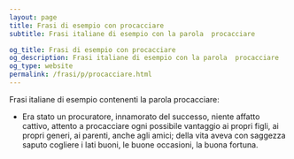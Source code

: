 ```yaml
---
layout: page
title: Frasi di esempio con procacciare 
subtitle: Frasi italiane di esempio con la parola  procacciare

og_title: Frasi di esempio con procacciare 
og_description: Frasi italiane di esempio con la parola  procacciare
og_type: website
permalink: /frasi/p/procacciare.html
---
```


Frasi italiane di esempio contenenti la parola procacciare:


- Era stato un procuratore, innamorato del successo, niente affatto cattivo, attento a procacciare ogni possibile vantaggio ai propri figli, ai propri generi, ai parenti, anche agli amici; della vita aveva con saggezza saputo cogliere i lati buoni, le buone occasioni, la buona fortuna.
